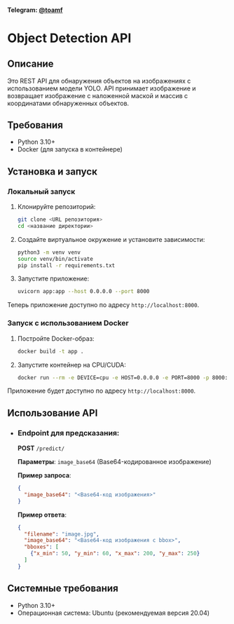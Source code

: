 #### Telegram: [@toamf](https://t.me/toamf)




# Object Detection API

## Описание
Это REST API для обнаружения объектов на изображениях с использованием модели YOLO. API принимает изображение и возвращает изображение с наложенной маской и массив с координатами обнаруженных объектов.

## Требования
- Python 3.10+
- Docker (для запуска в контейнере)

## Установка и запуск

### Локальный запуск

1. Клонируйте репозиторий:
    ```bash
    git clone <URL репозитория>
    cd <название директории>
    ```

2. Создайте виртуальное окружение и установите зависимости:
    ```bash
    python3 -m venv venv
    source venv/bin/activate
    pip install -r requirements.txt
    ```

3. Запустите приложение:
    ```bash
    uvicorn app:app --host 0.0.0.0 --port 8000
    ```

Теперь приложение доступно по адресу `http://localhost:8000`.

### Запуск с использованием Docker

1. Постройте Docker-образ:
    ```bash
    docker build -t app .
    ```

2. Запустите контейнер на CPU/CUDA:
    ```bash
    docker run --rm -e DEVICE=cpu -e HOST=0.0.0.0 -e PORT=8000 -p 8000:8000 app
    ```

Приложение будет доступно по адресу `http://localhost:8000`.

## Использование API

- ### Endpoint для предсказания:
    **POST** `/predict/`

    **Параметры**: `image_base64` (Base64-кодированное изображение)

    **Пример запроса**:
    ```json
    {
      "image_base64": "<Base64-код изображения>"
    }
    ```

    **Пример ответа**:
    ```json
    {
      "filename": "image.jpg",
      "image_base64": "<Base64-код изображения с bbox>",
      "bboxes": [
        {"x_min": 50, "y_min": 60, "x_max": 200, "y_max": 250}
      ]
    }
    ```

## Системные требования
- Python 3.10+
- Операционная система: Ubuntu (рекомендуемая версия 20.04)

